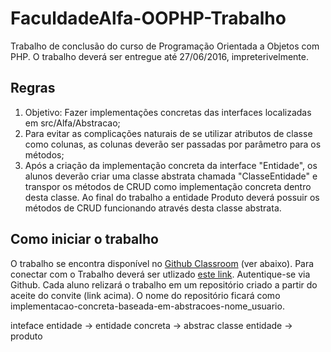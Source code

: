 # FaculdadeAlfa-OOPHP-Trabalho
Trabalho de conclusão do curso de Programação Orientada a Objetos com PHP. O trabalho deverá ser entregue até 27/06/2016, impreterivelmente.

## Regras

1. Objetivo: Fazer implementações concretas das interfaces localizadas em src/Alfa/Abstracao;
2. Para evitar as complicações naturais de se utilizar atributos de classe como colunas,
as colunas deverão ser passadas por parâmetro para os métodos;
3. Após a criação da implementação concreta da interface "Entidade", os alunos deverão criar uma classe abstrata chamada "ClasseEntidade" e transpor os métodos de CRUD como implementação concreta dentro desta classe. Ao final do trabalho a entidade Produto deverá possuir os métodos de CRUD funcionando através desta classe abstrata.

## Como iniciar o trabalho

O trabalho se encontra disponível no [Github Classroom](https://classroom.github.com/) (ver abaixo).
Para conectar com o Trabalho deverá ser utlizado [este link](https://classroom.github.com/assignment-invitations/6ad4e3cba2d2682e69e3b125b6a9ac94). Autentique-se via Github.
Cada aluno relizará o trabalho em um repositório criado a partir do aceite do convite (link acima). O nome do repositório ficará como implementacao-concreta-baseada-em-abstracoes-nome_usuario.

inteface entidade -> entidade concreta -> abstrac classe entidade -> produto
